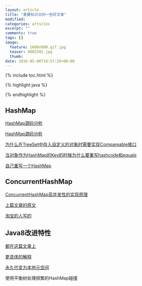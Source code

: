 ```yaml
---
layout: article
title: "重要知识点的一些好文章"
modified:
categories: articles
excerpt: ""
comments: true
tags: []
image: 
  feature: 1600x800.gif.jpg
  teaser: 4002502.jpg
  thumb:
date: 2016-05-06T10:57:29+08:00
---
```


{% include toc.html %}

{% highlight java %}

{% endhighlight %}

## HashMap

[HashMap源码分析](http://liujiacai.net/blog/2015/09/03/java-hashmap/)

[HashMap源码分析](http://www.cnblogs.com/hzmark/archive/2012/12/24/HashMap.html)

[为什么在TreeSet中存入自定义的对象时需要实现Compareable接口](http://blog.csdn.net/maoyeqiu/article/details/48766135)

[当对象作为HashMap的Key的时候为什么要重写hashcode和equals](http://blog.csdn.net/maoyeqiu/article/details/48766481)

[自己重写一个HashMap](http://blog.csdn.net/maoyeqiu/article/details/49363661)

## ConcurrentHashMap

[ConcurrentHashMap高并发性的实现原理](http://blog.csdn.net/maoyeqiu/article/details/46663859)

[上篇文章的原文](https://www.ibm.com/developerworks/cn/java/java-lo-concurrenthashmap/)

[淘宝的人写的](http://www.infoq.com/cn/articles/ConcurrentHashMap)

## Java8改进特性

[都在这篇文章上](http://www.iteye.com/news/28870-java-8-release)

[更具体的解释](http://developer.51cto.com/art/201404/435591.htm)

[永久代变为本地元空间](http://www.infoq.com/cn/articles/Java-PERMGEN-Removed)

使用平衡树处理频繁的HashMap碰撞

